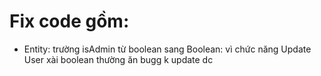 # Fix code gồm:
- Entity: trường isAdmin từ boolean sang Boolean: vì chức năng Update User xài boolean thường ăn bugg k update dc
